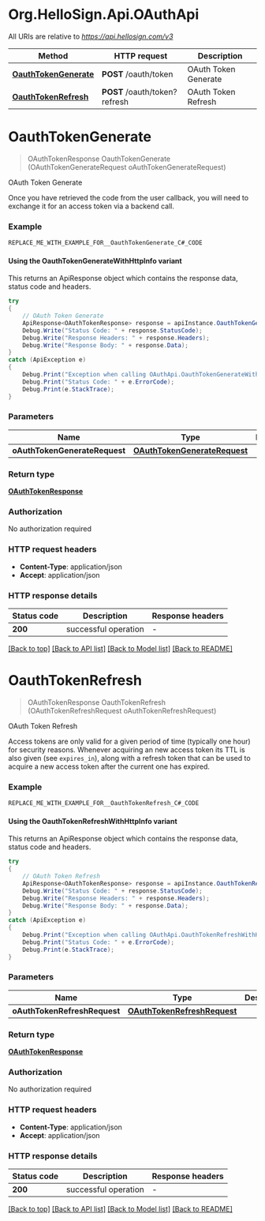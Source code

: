 # Org.HelloSign.Api.OAuthApi

All URIs are relative to *https://api.hellosign.com/v3*

| Method | HTTP request | Description |
|--------|--------------|-------------|
| [**OauthTokenGenerate**](OAuthApi.md#oauthtokengenerate) | **POST** /oauth/token | OAuth Token Generate |
| [**OauthTokenRefresh**](OAuthApi.md#oauthtokenrefresh) | **POST** /oauth/token?refresh | OAuth Token Refresh |

<a name="oauthtokengenerate"></a>
# **OauthTokenGenerate**
> OAuthTokenResponse OauthTokenGenerate (OAuthTokenGenerateRequest oAuthTokenGenerateRequest)

OAuth Token Generate

Once you have retrieved the code from the user callback, you will need to exchange it for an access token via a backend call.

### Example
```csharp
REPLACE_ME_WITH_EXAMPLE_FOR__OauthTokenGenerate_C#_CODE
```

#### Using the OauthTokenGenerateWithHttpInfo variant
This returns an ApiResponse object which contains the response data, status code and headers.

```csharp
try
{
    // OAuth Token Generate
    ApiResponse<OAuthTokenResponse> response = apiInstance.OauthTokenGenerateWithHttpInfo(oAuthTokenGenerateRequest);
    Debug.Write("Status Code: " + response.StatusCode);
    Debug.Write("Response Headers: " + response.Headers);
    Debug.Write("Response Body: " + response.Data);
}
catch (ApiException e)
{
    Debug.Print("Exception when calling OAuthApi.OauthTokenGenerateWithHttpInfo: " + e.Message);
    Debug.Print("Status Code: " + e.ErrorCode);
    Debug.Print(e.StackTrace);
}
```

### Parameters

| Name | Type | Description | Notes |
|------|------|-------------|-------|
| **oAuthTokenGenerateRequest** | [**OAuthTokenGenerateRequest**](OAuthTokenGenerateRequest.md) |  |  |

### Return type

[**OAuthTokenResponse**](OAuthTokenResponse.md)

### Authorization

No authorization required

### HTTP request headers

 - **Content-Type**: application/json
 - **Accept**: application/json


### HTTP response details
| Status code | Description | Response headers |
|-------------|-------------|------------------|
| **200** | successful operation |  -  |

[[Back to top]](#) [[Back to API list]](../README.md#documentation-for-api-endpoints) [[Back to Model list]](../README.md#documentation-for-models) [[Back to README]](../README.md)

<a name="oauthtokenrefresh"></a>
# **OauthTokenRefresh**
> OAuthTokenResponse OauthTokenRefresh (OAuthTokenRefreshRequest oAuthTokenRefreshRequest)

OAuth Token Refresh

Access tokens are only valid for a given period of time (typically one hour) for security reasons. Whenever acquiring an new access token its TTL is also given (see `expires_in`), along with a refresh token that can be used to acquire a new access token after the current one has expired.

### Example
```csharp
REPLACE_ME_WITH_EXAMPLE_FOR__OauthTokenRefresh_C#_CODE
```

#### Using the OauthTokenRefreshWithHttpInfo variant
This returns an ApiResponse object which contains the response data, status code and headers.

```csharp
try
{
    // OAuth Token Refresh
    ApiResponse<OAuthTokenResponse> response = apiInstance.OauthTokenRefreshWithHttpInfo(oAuthTokenRefreshRequest);
    Debug.Write("Status Code: " + response.StatusCode);
    Debug.Write("Response Headers: " + response.Headers);
    Debug.Write("Response Body: " + response.Data);
}
catch (ApiException e)
{
    Debug.Print("Exception when calling OAuthApi.OauthTokenRefreshWithHttpInfo: " + e.Message);
    Debug.Print("Status Code: " + e.ErrorCode);
    Debug.Print(e.StackTrace);
}
```

### Parameters

| Name | Type | Description | Notes |
|------|------|-------------|-------|
| **oAuthTokenRefreshRequest** | [**OAuthTokenRefreshRequest**](OAuthTokenRefreshRequest.md) |  |  |

### Return type

[**OAuthTokenResponse**](OAuthTokenResponse.md)

### Authorization

No authorization required

### HTTP request headers

 - **Content-Type**: application/json
 - **Accept**: application/json


### HTTP response details
| Status code | Description | Response headers |
|-------------|-------------|------------------|
| **200** | successful operation |  -  |

[[Back to top]](#) [[Back to API list]](../README.md#documentation-for-api-endpoints) [[Back to Model list]](../README.md#documentation-for-models) [[Back to README]](../README.md)

